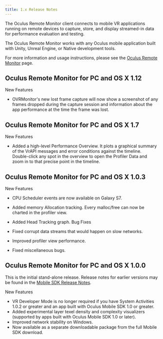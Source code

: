 ```yaml
---
title: 1.x Release Notes
---
```

The Oculus Remote Monitor client connects to mobile VR applications running on remote devices to capture, store, and display streamed-in data for performance evaluation and testing.

The Oculus Remote Monitor works with any Oculus mobile application built with Unity, Unreal Engine, or Native development tools.

For more information and usage instructions, please see the [Oculus Remote Monitor](/documentation/mobilesdk/latest/concepts/mobile-remote-monitor/#mobile-remote-monitor "The Oculus Remote Monitor client connects to VR applications running on remote devices to capture, store, and analyze data streams.") page.

## Oculus Remote Monitor for PC and OS X 1.12

New Features

* OVRMonitor's new lost frame capture will now show a screenshot of any frames dropped during the capture session and information about the app performance at the time the frame was lost.
## Oculus Remote Monitor for PC and OS X 1.7

New Features

* Added a high-level Performance Overview. It plots a graphical summary of the VrAPI messages and error conditions against the timeline. Double-click any spot in the overview to open the Profiler Data and zoom in to that precise point in the timeline.
## Oculus Remote Monitor for PC and OS X 1.0.3

New Features

* CPU Scheduler events are now available on Galaxy S7.
* Added memory Allocation tracking. Every malloc/free can now be charted in the profiler view.
* Added Head Tracking graph.
Bug Fixes

* Fixed corrupt data streams that would happen on slow networks.
* Improved profiler view performance.
* Fixed miscellaneous bugs.
## Oculus Remote Monitor for PC and OS X 1.0.0

This is the initial stand-alone release. Release notes for earlier versions may be found in the [Mobile SDK Release Notes](/documentation/mobilesdk/latest/concepts/release-archive/ "This section describes changes for each version release.").

New Features

* VR Developer Mode is no longer required if you have System Activities 1.0.2 or greater and an app built with Oculus Mobile SDK 1.0 or greater.
* Added experimental layer texel density and complexity visualizers (supported by apps built with Oculus Mobile SDK 1.0 or later).
* Improved network stability on Windows.
* Now available as a separate downloadable package from the full Mobile SDK download.
